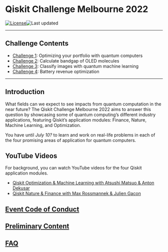 # Qiskit Challenge Melbourne 2022

[![License](https://img.shields.io/github/license/quantum-melbourne/qiskit-challenge-22.svg)](https://opensource.org/licenses/Apache-2.0)<!--- long-description-skip-begin -->![Last updated](https://img.shields.io/github/last-commit/quantum-melbourne/qiskit-challenge-22/main?label=Last%20updated&style=flat)

--------------------------------
## Challenge Contents
- [Challenge 1](https://github.com/quantum-melbourne/qiskit-challenge-22/blob/main/content/challenge-1/challenge-1.ipynb): Optimizing your portfolio with quantum computers
- [Challenge 2](https://github.com/quantum-melbourne/qiskit-challenge-22/blob/main/content/challenge-2/challenge-2.ipynb): Calculate bandgap of OLED molecules
- [Challenge 3](https://github.com/quantum-melbourne/qiskit-challenge-22/blob/main/content/challenge-3/challenge-3.ipynb): Classify images with quantum machine learning
- [Challenge 4](https://github.com/quantum-melbourne/qiskit-challenge-22/blob/main/content/challenge-4/challenge-4.ipynb): Battery revenue optimization 

--------------------------------
## Introduction

What fields can we expect to see impacts from quantum computation in the near future? The Qiskit Challenge Melbourne 2022 aims to answer this question by showcasing some of quantum computing’s different industry applications, featuring Qiskit’s application modules: Finance, Nature, Machine Learning, and Optimization.

You have until _July 10?_ to learn and work on real-life problems in each of the four promising areas of application for quantum computers. 

## YouTube Videos
For background, you can watch YouTube videos for the four Qiskit application modules.

- [Qiskit Optimization & Machine Learning with Atsushi Matsuo & Anton Dekusar](https://youtu.be/claoY57eVIc)
- [Qiskit Nature & Finance with Max Rossmannek & Julien Gacon](https://youtu.be/UtMVoGXlz04)

## [Event Code of Conduct](https://github.com/quantum-melbourne/qiskit-challenge-22/blob/main/code%20of%20conduct-for-participants.md)

## [Preliminary Content](https://github.com/quantum-melbourne/qiskit-challenge-22/blob/main/preliminary_content.md)

## [FAQ]([https://github.com/quantum-melbourne/qiskit-challenge-22/wiki](https://github.com/quantum-melbourne/qiskit-challenge-22/blob/main/faq.md))
